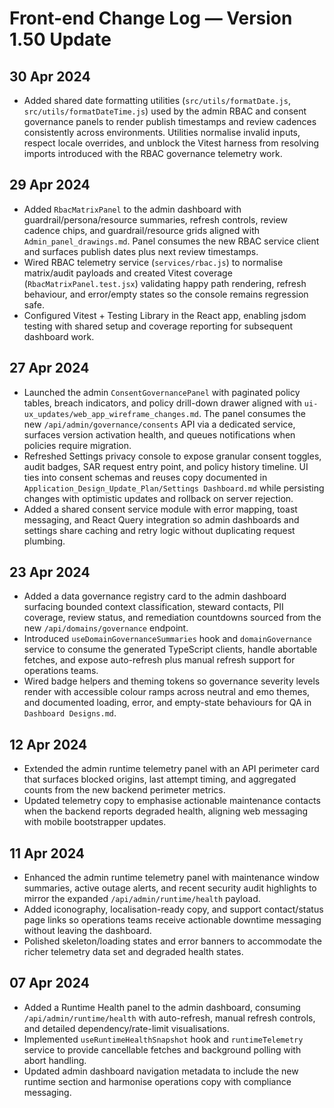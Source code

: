 # Front-end Change Log — Version 1.50 Update

## 30 Apr 2024
- Added shared date formatting utilities (`src/utils/formatDate.js`,
  `src/utils/formatDateTime.js`) used by the admin RBAC and consent governance
  panels to render publish timestamps and review cadences consistently across
  environments. Utilities normalise invalid inputs, respect locale overrides,
  and unblock the Vitest harness from resolving imports introduced with the
  RBAC governance telemetry work.

## 29 Apr 2024
- Added `RbacMatrixPanel` to the admin dashboard with guardrail/persona/resource
  summaries, refresh controls, review cadence chips, and guardrail/resource grids
  aligned with `Admin_panel_drawings.md`. Panel consumes the new RBAC service
  client and surfaces publish dates plus next review timestamps.
- Wired RBAC telemetry service (`services/rbac.js`) to normalise matrix/audit
  payloads and created Vitest coverage (`RbacMatrixPanel.test.jsx`) validating
  happy path rendering, refresh behaviour, and error/empty states so the console
  remains regression safe.
- Configured Vitest + Testing Library in the React app, enabling jsdom testing
  with shared setup and coverage reporting for subsequent dashboard work.

## 27 Apr 2024
- Launched the admin `ConsentGovernancePanel` with paginated policy tables,
  breach indicators, and policy drill-down drawer aligned with
  `ui-ux_updates/web_app_wireframe_changes.md`. The panel consumes the new
  `/api/admin/governance/consents` API via a dedicated service, surfaces version
  activation health, and queues notifications when policies require migration.
- Refreshed Settings privacy console to expose granular consent toggles, audit
  badges, SAR request entry point, and policy history timeline. UI ties into
  consent schemas and reuses copy documented in
  `Application_Design_Update_Plan/Settings Dashboard.md` while persisting changes
  with optimistic updates and rollback on server rejection.
- Added a shared consent service module with error mapping, toast messaging, and
  React Query integration so admin dashboards and settings share caching and
  retry logic without duplicating request plumbing.

## 23 Apr 2024
- Added a data governance registry card to the admin dashboard surfacing bounded
  context classification, steward contacts, PII coverage, review status, and
  remediation countdowns sourced from the new `/api/domains/governance` endpoint.
- Introduced `useDomainGovernanceSummaries` hook and `domainGovernance` service to
  consume the generated TypeScript clients, handle abortable fetches, and expose
  auto-refresh plus manual refresh support for operations teams.
- Wired badge helpers and theming tokens so governance severity levels render with
  accessible colour ramps across neutral and emo themes, and documented loading,
  error, and empty-state behaviours for QA in `Dashboard Designs.md`.

## 12 Apr 2024
- Extended the admin runtime telemetry panel with an API perimeter card that surfaces blocked origins, last attempt timing, and
  aggregated counts from the new backend perimeter metrics.
- Updated telemetry copy to emphasise actionable maintenance contacts when the backend reports degraded health, aligning web
  messaging with mobile bootstrapper updates.

## 11 Apr 2024
- Enhanced the admin runtime telemetry panel with maintenance window summaries, active outage alerts, and recent security audit
  highlights to mirror the expanded `/api/admin/runtime/health` payload.
- Added iconography, localisation-ready copy, and support contact/status page links so operations teams receive actionable
  downtime messaging without leaving the dashboard.
- Polished skeleton/loading states and error banners to accommodate the richer telemetry data set and degraded health states.

## 07 Apr 2024
- Added a Runtime Health panel to the admin dashboard, consuming `/api/admin/runtime/health` with auto-refresh, manual refresh controls, and detailed dependency/rate-limit visualisations.
- Implemented `useRuntimeHealthSnapshot` hook and `runtimeTelemetry` service to provide cancellable fetches and background polling with abort handling.
- Updated admin dashboard navigation metadata to include the new runtime section and harmonise operations copy with compliance messaging.
